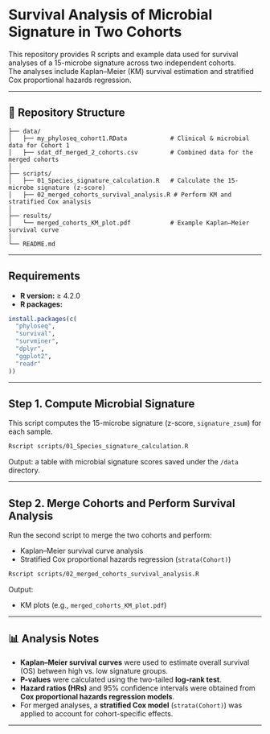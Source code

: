 # Survival Analysis of Microbial Signature in Two Cohorts

This repository provides R scripts and example data used for survival analyses of a 15-microbe signature across two independent cohorts.  
The analyses include Kaplan–Meier (KM) survival estimation and stratified Cox proportional hazards regression.

---

## 📁 Repository Structure

```text
├── data/
│   ├── my_phyloseq_cohort1.RData            # Clinical & microbial data for Cohort 1
│   ├── sdat_df_merged_2_cohorts.csv         # Combined data for the merged cohorts
│
├── scripts/
│   ├── 01_Species_signature_calculation.R   # Calculate the 15-microbe signature (z-score)
│   ├── 02_merged_cohorts_survival_analysis.R # Perform KM and stratified Cox analysis
│
├── results/
│   └── merged_cohorts_KM_plot.pdf           # Example Kaplan–Meier survival curve
│
└── README.md
```

---

## Requirements

- **R version:** ≥ 4.2.0  
- **R packages:**

```R
install.packages(c(
  "phyloseq",
  "survival",
  "survminer",
  "dplyr",
  "ggplot2",
  "readr"
))
```

---

##  Step 1. Compute Microbial Signature

This script computes the 15-microbe signature (z-score, `signature_zsum`) for each sample.

```bash
Rscript scripts/01_Species_signature_calculation.R
```

Output: a table with microbial signature scores saved under the `/data` directory.

---

##  Step 2. Merge Cohorts and Perform Survival Analysis

Run the second script to merge the two cohorts and perform:

- Kaplan–Meier survival curve analysis  
- Stratified Cox proportional hazards regression (`strata(Cohort)`)

```bash
Rscript scripts/02_merged_cohorts_survival_analysis.R
```

Output:
- KM plots (e.g., `merged_cohorts_KM_plot.pdf`)

---

## 📊 Analysis Notes

- **Kaplan–Meier survival curves** were used to estimate overall survival (OS) between high vs. low signature groups.  
- **P-values** were calculated using the two-tailed **log-rank test**.  
- **Hazard ratios (HRs)** and 95% confidence intervals were obtained from **Cox proportional hazards regression models**.  
- For merged analyses, a **stratified Cox model** (`strata(Cohort)`) was applied to account for cohort-specific effects.  


---
